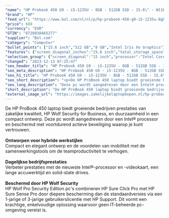 ```yaml
---
"name": "HP Probook 450 G9 - i5-1235U - 8GB - 512GB SSD - 15.6\" - W11P - verlicht keyboard"
"brand": "HP"
"feed_url": "https://www.bol.com/nl/nl/p/hp-probook-450-g9-i5-1235u-8gb-512gb-ssd-15-6-w11p-verlicht-keyboard/9300000161072389"
"price": 669
"currency": "EUR"
"GTIN": "8720938465277"
"supplier": "Bol.com"
"category": "Computer"
"bullet_points": ["15.6 inch","512 GB","8 GB","Intel Iris Xe Graphics"]
"features": {"screen_diagonal_inches":"15.6 inch","total_storage_space":"512 GB","memory_size":"8 GB","graphics_card":"Intel Iris Xe Graphics"}
"selection_group": {"screen_diagonal":"15 inch","processor":"Intel Core i5","changed_price_past_3_days":false,"product_family":"Probook"}
"changed": "2023-12-13 07:25:47"
"seo_header_title": "HP Probook 450 G9 - i5-1235U - 8GB - 512GB SSD - 15.6\" - W11P - verlicht keyboard"
"seo_meta_description": "HP Probook 450 G9 - i5-1235U - 8GB - 512GB SSD - 15.6\" - W11P - verlicht keyboard"
"seo_h1_title": "HP Probook 450 G9 - i5-1235U - 8GB - 512GB SSD - 15.6\" - W11P - verlicht keyboard"
"seo_short_description": "<p>De HP ProBook 450 laptop biedt groeiende bedrijven prestaties van zakelijke kwaliteit, HP Wolf Security for Business, en duurzaamheid in een compact ontwerp."
"seo_long_description": "Deze pc wordt aangedreven door een Intel® processor en beschermd met voortdurend actieve beveiliging waarop je kunt vertrouwen. <br /><br /><strong>Ontworpen voor hybride werkstijlen</strong><br />Compact en elegant ontwerp en de voordelen van mobiliteit met de samenwerkingstools om de teamproductiviteit te verhogen. <br /><br /><strong>Dagelijkse bedrijfsprestaties</strong><br />Verbeter prestaties met de nieuwste Intel®-processor en -videokaart, een lange accuwerktijd en solid-state drives. <br /><br /><strong>Beschermd door HP Wolf Security</strong><br />HP Wolf Pro Security Edition pc's combineren HP Sure Click Pro met HP Sure Sense Pro door diepere bescherming dan de standaardversies via een 1-jarige of 3-jarige gebruikerslicentie met HP Support. Dit vormt een krachtige, enkelvoudige oplossing waarvoor geen IT-beheerde pc-omgeving vereist is. </p>"
"short_description": "De HP ProBook 450 laptop biedt groeiende bedrijven prestaties van zakelijke kwaliteit, HP Wolf Security for Business, en duurzaamheid in een compact ontwerp. Deze pc wordt aangedreven door een Intel® processor en beschermd met voortdurend actieve beveiliging waarop je kunt vertrouwen. Ontworpen voor hybride werkstijlen Compact en elegant ontwerp en de voordelen van mobiliteit met de samenwerkingstools om de teamproductiviteit te verhogen. Dagelijkse bedrijfsprestaties Verbeter prestaties met de nieuwste Intel®-processor en -videokaart, een lange accuwerktijd en solid-state drives. Beschermd door HP Wolf Security HP Wolf Pro Security Edition pc's combineren HP Sure Click Pro met HP Sure Sense Pro door diepere bescherming dan de standaardversies via een 1-jarige of 3-jarige gebruikerslicentie met HP Support. Dit vormt een krachtige, enkelvoudige oplossing waarvoor geen IT-beheerde pc-omgeving vereist is."
"external_image_url": "https://images.zakelijkelaptopkopen.nl/hp-probook-450-g9-i5-1235u-8gb-512gb-ssd-15-6-w11p-verlicht-keyboard.webp"
---
```


<p>De HP ProBook 450 laptop biedt groeiende bedrijven prestaties van zakelijke kwaliteit, HP Wolf Security for Business, en duurzaamheid in een compact ontwerp. Deze pc wordt aangedreven door een Intel® processor en beschermd met voortdurend actieve beveiliging waarop je kunt vertrouwen.<br /><br /><strong>Ontworpen voor hybride werkstijlen</strong><br />Compact en elegant ontwerp en de voordelen van mobiliteit met de samenwerkingstools om de teamproductiviteit te verhogen.<br /><br /><strong>Dagelijkse bedrijfsprestaties</strong><br />Verbeter prestaties met de nieuwste Intel®-processor en -videokaart, een lange accuwerktijd en solid-state drives.<br /><br /><strong>Beschermd door HP Wolf Security</strong><br />HP Wolf Pro Security Edition pc's combineren HP Sure Click Pro met HP Sure Sense Pro door diepere bescherming dan de standaardversies via een 1-jarige of 3-jarige gebruikerslicentie met HP Support. Dit vormt een krachtige, enkelvoudige oplossing waarvoor geen IT-beheerde pc-omgeving vereist is.</p>